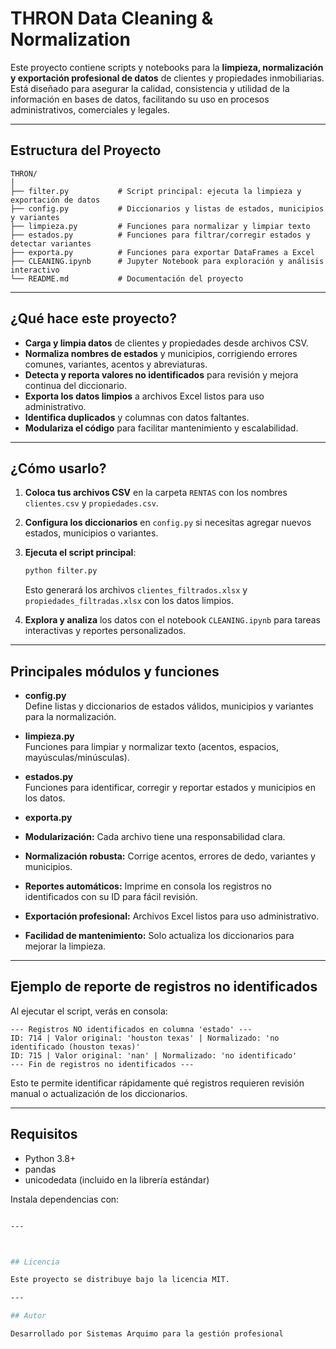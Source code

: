 # THRON Data Cleaning & Normalization

Este proyecto contiene scripts y notebooks para la **limpieza, normalización y exportación profesional de datos** de clientes y propiedades inmobiliarias. Está diseñado para asegurar la calidad, consistencia y utilidad de la información en bases de datos, facilitando su uso en procesos administrativos, comerciales y legales.

---

## Estructura del Proyecto

```
THRON/
│
├── filter.py           # Script principal: ejecuta la limpieza y exportación de datos
├── config.py           # Diccionarios y listas de estados, municipios y variantes
├── limpieza.py         # Funciones para normalizar y limpiar texto
├── estados.py          # Funciones para filtrar/corregir estados y detectar variantes
├── exporta.py          # Funciones para exportar DataFrames a Excel
├── CLEANING.ipynb      # Jupyter Notebook para exploración y análisis interactivo
└── README.md           # Documentación del proyecto
```

---

## ¿Qué hace este proyecto?

- **Carga y limpia datos** de clientes y propiedades desde archivos CSV.
- **Normaliza nombres de estados** y municipios, corrigiendo errores comunes, variantes, acentos y abreviaturas.
- **Detecta y reporta valores no identificados** para revisión y mejora continua del diccionario.
- **Exporta los datos limpios** a archivos Excel listos para uso administrativo.
- **Identifica duplicados** y columnas con datos faltantes.
- **Modulariza el código** para facilitar mantenimiento y escalabilidad.

---

## ¿Cómo usarlo?

1. **Coloca tus archivos CSV** en la carpeta `RENTAS` con los nombres `clientes.csv` y `propiedades.csv`.
2. **Configura los diccionarios** en `config.py` si necesitas agregar nuevos estados, municipios o variantes.
3. **Ejecuta el script principal**:

   ```bash
   python filter.py
   ```

   Esto generará los archivos `clientes_filtrados.xlsx` y `propiedades_filtradas.xlsx` con los datos limpios.

4. **Explora y analiza** los datos con el notebook `CLEANING.ipynb` para tareas interactivas y reportes personalizados.

---

## Principales módulos y funciones

- **config.py**  
  Define listas y diccionarios de estados válidos, municipios y variantes para la normalización.
- **limpieza.py**  
  Funciones para limpiar y normalizar texto (acentos, espacios, mayúsculas/minúsculas).

- **estados.py**  
  Funciones para identificar, corregir y reportar estados y municipios en los datos.

- **exporta.py**  
- **Modularización:** Cada archivo tiene una responsabilidad clara.
- **Normalización robusta:** Corrige acentos, errores de dedo, variantes y municipios.
- **Reportes automáticos:** Imprime en consola los registros no identificados con su ID para fácil revisión.
- **Exportación profesional:** Archivos Excel listos para uso administrativo.
- **Facilidad de mantenimiento:** Solo actualiza los diccionarios para mejorar la limpieza.

---

## Ejemplo de reporte de registros no identificados

Al ejecutar el script, verás en consola:

```
--- Registros NO identificados en columna 'estado' ---
ID: 714 | Valor original: 'houston texas' | Normalizado: 'no identificado (houston texas)'
ID: 715 | Valor original: 'nan' | Normalizado: 'no identificado'
--- Fin de registros no identificados ---
```

Esto te permite identificar rápidamente qué registros requieren revisión manual o actualización de los diccionarios.

---

## Requisitos

- Python 3.8+
- pandas
- unicodedata (incluido en la librería estándar)

Instala dependencias con:

```bash

---



## Licencia

Este proyecto se distribuye bajo la licencia MIT.

---

## Autor

Desarrollado por Sistemas Arquimo para la gestión profesional
